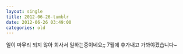```yaml
---
layout: single
title: 2012-06-26-tumblr
date: 2012-06-26 03:49:00
categories: old
---
```

일이 마무리 되지 않아 회사서 일하는중이네요;; 7월에 휴가내고 가봐야겠습니다~

